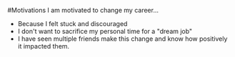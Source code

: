 #Motivations
I am motivated to change my career...
- Because I felt stuck and discouraged
- I don't want to sacrifice my personal time for a "dream job"
- I have seen multiple friends make this change and know how positively it impacted them.
